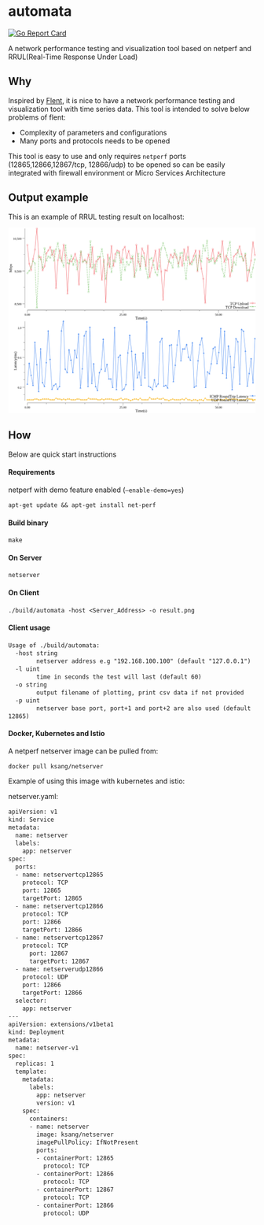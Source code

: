 # automata
[![Go Report Card](https://goreportcard.com/badge/github.com/ksang/automata)](https://goreportcard.com/report/github.com/ksang/automata)

A network performance testing and visualization tool based on netperf and RRUL(Real-Time Response Under Load)


## Why
Inspired by [Flent](https://flent.org/index.html), it is nice to have a network performance testing and visualization tool with time series data. This tool is intended to solve below problems of flent:
* Complexity of parameters and configurations
* Many ports and protocols needs to be opened

This tool is easy to use and only requires `netperf` ports (12865,12866,12867/tcp, 12866/udp) to be opened so can be easily integrated with firewall environment or Micro Services Architecture

## Output example
This is an example of RRUL testing result on localhost:

![example](example.png)

## How

Below are quick start instructions

#### Requirements
netperf with demo feature enabled (`–enable-demo=yes`)

	apt-get update && apt-get install net-perf

#### Build binary
	make
#### On Server
	netserver
#### On Client
	./build/automata -host <Server_Address> -o result.png
#### Client usage
	Usage of ./build/automata:
	  -host string
	    	netserver address e.g "192.168.100.100" (default "127.0.0.1")
	  -l uint
	    	time in seconds the test will last (default 60)
	  -o string
	    	output filename of plotting, print csv data if not provided
	  -p uint
	    	netserver base port, port+1 and port+2 are also used (default 12865)
#### Docker, Kubernetes and Istio
A netperf netserver image can be pulled from:

	docker pull ksang/netserver

Example of using this image with kubernetes and istio:

netserver.yaml:

	apiVersion: v1
	kind: Service
	metadata:
	  name: netserver
	  labels:
	    app: netserver
	spec:
	  ports:
	  - name: netservertcp12865
	    protocol: TCP
	    port: 12865
	    targetPort: 12865
	  - name: netservertcp12866
	    protocol: TCP
	    port: 12866
	    targetPort: 12866
	  - name: netservertcp12867
	    protocol: TCP
	      port: 12867
	      targetPort: 12867
	  - name: netserverudp12866
	    protocol: UDP
	    port: 12866
	    targetPort: 12866
	  selector:
	    app: netserver
	---
	apiVersion: extensions/v1beta1
	kind: Deployment
	metadata:
	  name: netserver-v1
	spec:
	  replicas: 1
	  template:
	    metadata:
	      labels:
	        app: netserver
	        version: v1
	    spec:
	      containers:
	      - name: netserver
	        image: ksang/netserver
	        imagePullPolicy: IfNotPresent
	        ports:
	        - containerPort: 12865
	          protocol: TCP
	        - containerPort: 12866
	          protocol: TCP
	        - containerPort: 12867
	          protocol: TCP
	        - containerPort: 12866
	          protocol: UDP
